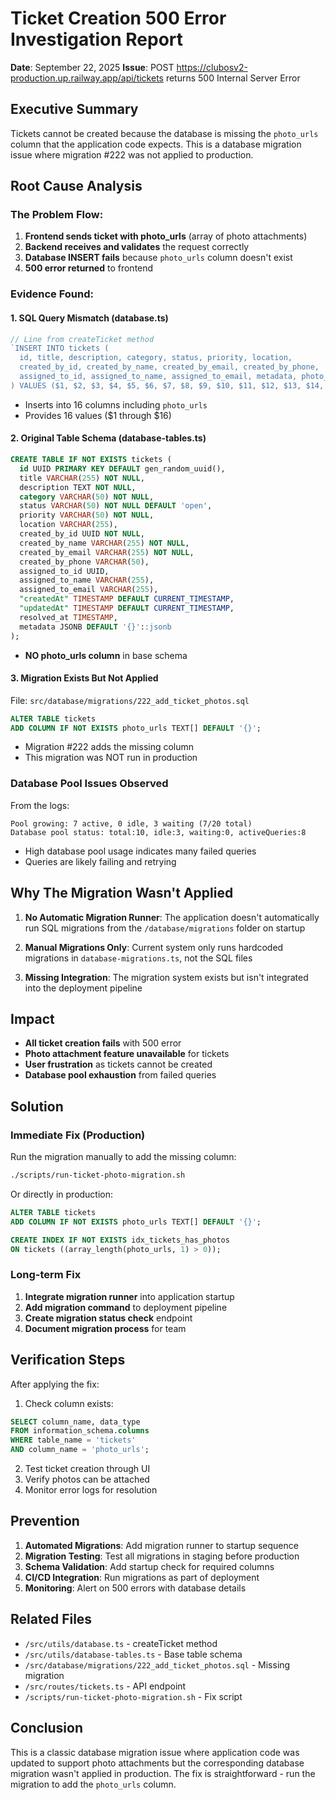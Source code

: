 # Ticket Creation 500 Error Investigation Report

**Date**: September 22, 2025
**Issue**: POST https://clubosv2-production.up.railway.app/api/tickets returns 500 Internal Server Error

## Executive Summary

Tickets cannot be created because the database is missing the `photo_urls` column that the application code expects. This is a database migration issue where migration #222 was not applied to production.

## Root Cause Analysis

### The Problem Flow:

1. **Frontend sends ticket with photo_urls** (array of photo attachments)
2. **Backend receives and validates** the request correctly
3. **Database INSERT fails** because `photo_urls` column doesn't exist
4. **500 error returned** to frontend

### Evidence Found:

#### 1. SQL Query Mismatch (database.ts)
```typescript
// Line from createTicket method
`INSERT INTO tickets (
  id, title, description, category, status, priority, location,
  created_by_id, created_by_name, created_by_email, created_by_phone,
  assigned_to_id, assigned_to_name, assigned_to_email, metadata, photo_urls
) VALUES ($1, $2, $3, $4, $5, $6, $7, $8, $9, $10, $11, $12, $13, $14, $15, $16)`
```
- Inserts into 16 columns including `photo_urls`
- Provides 16 values ($1 through $16)

#### 2. Original Table Schema (database-tables.ts)
```sql
CREATE TABLE IF NOT EXISTS tickets (
  id UUID PRIMARY KEY DEFAULT gen_random_uuid(),
  title VARCHAR(255) NOT NULL,
  description TEXT NOT NULL,
  category VARCHAR(50) NOT NULL,
  status VARCHAR(50) NOT NULL DEFAULT 'open',
  priority VARCHAR(50) NOT NULL,
  location VARCHAR(255),
  created_by_id UUID NOT NULL,
  created_by_name VARCHAR(255) NOT NULL,
  created_by_email VARCHAR(255) NOT NULL,
  created_by_phone VARCHAR(50),
  assigned_to_id UUID,
  assigned_to_name VARCHAR(255),
  assigned_to_email VARCHAR(255),
  "createdAt" TIMESTAMP DEFAULT CURRENT_TIMESTAMP,
  "updatedAt" TIMESTAMP DEFAULT CURRENT_TIMESTAMP,
  resolved_at TIMESTAMP,
  metadata JSONB DEFAULT '{}'::jsonb
);
```
- **NO photo_urls column** in base schema

#### 3. Migration Exists But Not Applied
File: `src/database/migrations/222_add_ticket_photos.sql`
```sql
ALTER TABLE tickets
ADD COLUMN IF NOT EXISTS photo_urls TEXT[] DEFAULT '{}';
```
- Migration #222 adds the missing column
- This migration was NOT run in production

### Database Pool Issues Observed
From the logs:
```
Pool growing: 7 active, 0 idle, 3 waiting (7/20 total)
Database pool status: total:10, idle:3, waiting:0, activeQueries:8
```
- High database pool usage indicates many failed queries
- Queries are likely failing and retrying

## Why The Migration Wasn't Applied

1. **No Automatic Migration Runner**: The application doesn't automatically run SQL migrations from the `/database/migrations` folder on startup

2. **Manual Migrations Only**: Current system only runs hardcoded migrations in `database-migrations.ts`, not the SQL files

3. **Missing Integration**: The migration system exists but isn't integrated into the deployment pipeline

## Impact

- **All ticket creation fails** with 500 error
- **Photo attachment feature unavailable** for tickets
- **User frustration** as tickets cannot be created
- **Database pool exhaustion** from failed queries

## Solution

### Immediate Fix (Production)
Run the migration manually to add the missing column:

```bash
./scripts/run-ticket-photo-migration.sh
```

Or directly in production:
```sql
ALTER TABLE tickets
ADD COLUMN IF NOT EXISTS photo_urls TEXT[] DEFAULT '{}';

CREATE INDEX IF NOT EXISTS idx_tickets_has_photos
ON tickets ((array_length(photo_urls, 1) > 0));
```

### Long-term Fix
1. **Integrate migration runner** into application startup
2. **Add migration command** to deployment pipeline
3. **Create migration status check** endpoint
4. **Document migration process** for team

## Verification Steps

After applying the fix:
1. Check column exists:
```sql
SELECT column_name, data_type
FROM information_schema.columns
WHERE table_name = 'tickets'
AND column_name = 'photo_urls';
```

2. Test ticket creation through UI
3. Verify photos can be attached
4. Monitor error logs for resolution

## Prevention

1. **Automated Migrations**: Add migration runner to startup sequence
2. **Migration Testing**: Test all migrations in staging before production
3. **Schema Validation**: Add startup check for required columns
4. **CI/CD Integration**: Run migrations as part of deployment
5. **Monitoring**: Alert on 500 errors with database details

## Related Files

- `/src/utils/database.ts` - createTicket method
- `/src/utils/database-tables.ts` - Base table schema
- `/src/database/migrations/222_add_ticket_photos.sql` - Missing migration
- `/src/routes/tickets.ts` - API endpoint
- `/scripts/run-ticket-photo-migration.sh` - Fix script

## Conclusion

This is a classic database migration issue where application code was updated to support photo attachments but the corresponding database migration wasn't applied in production. The fix is straightforward - run the migration to add the `photo_urls` column.